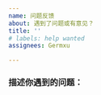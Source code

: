```yaml
---
name: 问题反馈
about: 遇到了问题或有意见？
title: ''
# labels: help wanted
assignees: Germxu

---
```


### 描述你遇到的问题：
